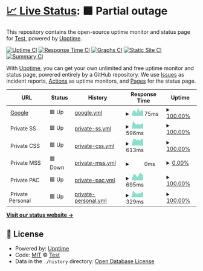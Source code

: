 # [📈 Live Status](https://Test.github.io//Monitor): <!--live status--> **🟧 Partial outage**

This repository contains the open-source uptime monitor and status page for [Test](https://Test.github.io//Monitor), powered by [Upptime](https://github.com/upptime/upptime).

[![Uptime CI](https://github.com/Test//Monitor/workflows/Uptime%20CI/badge.svg)](https://github.com/Test//Monitor/actions?query=workflow%3A%22Uptime+CI%22)
[![Response Time CI](https://github.com/Test//Monitor/workflows/Response%20Time%20CI/badge.svg)](https://github.com/Test//Monitor/actions?query=workflow%3A%22Response+Time+CI%22)
[![Graphs CI](https://github.com/Test//Monitor/workflows/Graphs%20CI/badge.svg)](https://github.com/Test//Monitor/actions?query=workflow%3A%22Graphs+CI%22)
[![Static Site CI](https://github.com/Test//Monitor/workflows/Static%20Site%20CI/badge.svg)](https://github.com/Test//Monitor/actions?query=workflow%3A%22Static+Site+CI%22)
[![Summary CI](https://github.com/Test//Monitor/workflows/Summary%20CI/badge.svg)](https://github.com/Test//Monitor/actions?query=workflow%3A%22Summary+CI%22)

With [Upptime](https://upptime.js.org), you can get your own unlimited and free uptime monitor and status page, powered entirely by a GitHub repository. We use [Issues](https://github.com/Test//Monitor/issues) as incident reports, [Actions](https://github.com/Test//Monitor/actions) as uptime monitors, and [Pages](https://Test.github.io//Monitor) for the status page.

<!--start: status pages-->
<!-- This summary is generated by Upptime (https://github.com/upptime/upptime) -->
<!-- Do not edit this manually, your changes will be overwritten -->
<!-- prettier-ignore -->
| URL | Status | History | Response Time | Uptime |
| --- | ------ | ------- | ------------- | ------ |
| <img alt="" src="https://favicons.githubusercontent.com/www.google.com" height="13"> [Google](https://www.google.com) | 🟩 Up | [google.yml](https://github.com/RobinsonOrregoT/Monitor/commits/HEAD/history/google.yml) | <details><summary><img alt="Response time graph" src="./graphs/google/response-time-week.png" height="20"> 75ms</summary><br><a href="https://RobinsonOrregoT.github.io/Monitor/history/google"><img alt="Response time 151" src="https://img.shields.io/endpoint?url=https%3A%2F%2Fraw.githubusercontent.com%2FRobinsonOrregoT%2FMonitor%2FHEAD%2Fapi%2Fgoogle%2Fresponse-time.json"></a><br><a href="https://RobinsonOrregoT.github.io/Monitor/history/google"><img alt="24-hour response time 51" src="https://img.shields.io/endpoint?url=https%3A%2F%2Fraw.githubusercontent.com%2FRobinsonOrregoT%2FMonitor%2FHEAD%2Fapi%2Fgoogle%2Fresponse-time-day.json"></a><br><a href="https://RobinsonOrregoT.github.io/Monitor/history/google"><img alt="7-day response time 75" src="https://img.shields.io/endpoint?url=https%3A%2F%2Fraw.githubusercontent.com%2FRobinsonOrregoT%2FMonitor%2FHEAD%2Fapi%2Fgoogle%2Fresponse-time-week.json"></a><br><a href="https://RobinsonOrregoT.github.io/Monitor/history/google"><img alt="30-day response time 104" src="https://img.shields.io/endpoint?url=https%3A%2F%2Fraw.githubusercontent.com%2FRobinsonOrregoT%2FMonitor%2FHEAD%2Fapi%2Fgoogle%2Fresponse-time-month.json"></a><br><a href="https://RobinsonOrregoT.github.io/Monitor/history/google"><img alt="1-year response time 151" src="https://img.shields.io/endpoint?url=https%3A%2F%2Fraw.githubusercontent.com%2FRobinsonOrregoT%2FMonitor%2FHEAD%2Fapi%2Fgoogle%2Fresponse-time-year.json"></a></details> | <details><summary><a href="https://RobinsonOrregoT.github.io/Monitor/history/google">100.00%</a></summary><a href="https://RobinsonOrregoT.github.io/Monitor/history/google"><img alt="All-time uptime 100.00%" src="https://img.shields.io/endpoint?url=https%3A%2F%2Fraw.githubusercontent.com%2FRobinsonOrregoT%2FMonitor%2FHEAD%2Fapi%2Fgoogle%2Fuptime.json"></a><br><a href="https://RobinsonOrregoT.github.io/Monitor/history/google"><img alt="24-hour uptime 100.00%" src="https://img.shields.io/endpoint?url=https%3A%2F%2Fraw.githubusercontent.com%2FRobinsonOrregoT%2FMonitor%2FHEAD%2Fapi%2Fgoogle%2Fuptime-day.json"></a><br><a href="https://RobinsonOrregoT.github.io/Monitor/history/google"><img alt="7-day uptime 100.00%" src="https://img.shields.io/endpoint?url=https%3A%2F%2Fraw.githubusercontent.com%2FRobinsonOrregoT%2FMonitor%2FHEAD%2Fapi%2Fgoogle%2Fuptime-week.json"></a><br><a href="https://RobinsonOrregoT.github.io/Monitor/history/google"><img alt="30-day uptime 100.00%" src="https://img.shields.io/endpoint?url=https%3A%2F%2Fraw.githubusercontent.com%2FRobinsonOrregoT%2FMonitor%2FHEAD%2Fapi%2Fgoogle%2Fuptime-month.json"></a><br><a href="https://RobinsonOrregoT.github.io/Monitor/history/google"><img alt="1-year uptime 100.00%" src="https://img.shields.io/endpoint?url=https%3A%2F%2Fraw.githubusercontent.com%2FRobinsonOrregoT%2FMonitor%2FHEAD%2Fapi%2Fgoogle%2Fuptime-year.json"></a></details>
| <img alt="" src="https://favicons.githubusercontent.com/null" height="13"> Private SS | 🟩 Up | [private-ss.yml](https://github.com/RobinsonOrregoT/Monitor/commits/HEAD/history/private-ss.yml) | <details><summary><img alt="Response time graph" src="./graphs/private-ss/response-time-week.png" height="20"> 596ms</summary><br><a href="https://RobinsonOrregoT.github.io/Monitor/history/private-ss"><img alt="Response time 950" src="https://img.shields.io/endpoint?url=https%3A%2F%2Fraw.githubusercontent.com%2FRobinsonOrregoT%2FMonitor%2FHEAD%2Fapi%2Fprivate-ss%2Fresponse-time.json"></a><br><a href="https://RobinsonOrregoT.github.io/Monitor/history/private-ss"><img alt="24-hour response time 553" src="https://img.shields.io/endpoint?url=https%3A%2F%2Fraw.githubusercontent.com%2FRobinsonOrregoT%2FMonitor%2FHEAD%2Fapi%2Fprivate-ss%2Fresponse-time-day.json"></a><br><a href="https://RobinsonOrregoT.github.io/Monitor/history/private-ss"><img alt="7-day response time 596" src="https://img.shields.io/endpoint?url=https%3A%2F%2Fraw.githubusercontent.com%2FRobinsonOrregoT%2FMonitor%2FHEAD%2Fapi%2Fprivate-ss%2Fresponse-time-week.json"></a><br><a href="https://RobinsonOrregoT.github.io/Monitor/history/private-ss"><img alt="30-day response time 845" src="https://img.shields.io/endpoint?url=https%3A%2F%2Fraw.githubusercontent.com%2FRobinsonOrregoT%2FMonitor%2FHEAD%2Fapi%2Fprivate-ss%2Fresponse-time-month.json"></a><br><a href="https://RobinsonOrregoT.github.io/Monitor/history/private-ss"><img alt="1-year response time 950" src="https://img.shields.io/endpoint?url=https%3A%2F%2Fraw.githubusercontent.com%2FRobinsonOrregoT%2FMonitor%2FHEAD%2Fapi%2Fprivate-ss%2Fresponse-time-year.json"></a></details> | <details><summary><a href="https://RobinsonOrregoT.github.io/Monitor/history/private-ss">100.00%</a></summary><a href="https://RobinsonOrregoT.github.io/Monitor/history/private-ss"><img alt="All-time uptime 99.61%" src="https://img.shields.io/endpoint?url=https%3A%2F%2Fraw.githubusercontent.com%2FRobinsonOrregoT%2FMonitor%2FHEAD%2Fapi%2Fprivate-ss%2Fuptime.json"></a><br><a href="https://RobinsonOrregoT.github.io/Monitor/history/private-ss"><img alt="24-hour uptime 100.00%" src="https://img.shields.io/endpoint?url=https%3A%2F%2Fraw.githubusercontent.com%2FRobinsonOrregoT%2FMonitor%2FHEAD%2Fapi%2Fprivate-ss%2Fuptime-day.json"></a><br><a href="https://RobinsonOrregoT.github.io/Monitor/history/private-ss"><img alt="7-day uptime 100.00%" src="https://img.shields.io/endpoint?url=https%3A%2F%2Fraw.githubusercontent.com%2FRobinsonOrregoT%2FMonitor%2FHEAD%2Fapi%2Fprivate-ss%2Fuptime-week.json"></a><br><a href="https://RobinsonOrregoT.github.io/Monitor/history/private-ss"><img alt="30-day uptime 99.59%" src="https://img.shields.io/endpoint?url=https%3A%2F%2Fraw.githubusercontent.com%2FRobinsonOrregoT%2FMonitor%2FHEAD%2Fapi%2Fprivate-ss%2Fuptime-month.json"></a><br><a href="https://RobinsonOrregoT.github.io/Monitor/history/private-ss"><img alt="1-year uptime 99.61%" src="https://img.shields.io/endpoint?url=https%3A%2F%2Fraw.githubusercontent.com%2FRobinsonOrregoT%2FMonitor%2FHEAD%2Fapi%2Fprivate-ss%2Fuptime-year.json"></a></details>
| <img alt="" src="https://favicons.githubusercontent.com/null" height="13"> Private CSS | 🟩 Up | [private-css.yml](https://github.com/RobinsonOrregoT/Monitor/commits/HEAD/history/private-css.yml) | <details><summary><img alt="Response time graph" src="./graphs/private-css/response-time-week.png" height="20"> 613ms</summary><br><a href="https://RobinsonOrregoT.github.io/Monitor/history/private-css"><img alt="Response time 796" src="https://img.shields.io/endpoint?url=https%3A%2F%2Fraw.githubusercontent.com%2FRobinsonOrregoT%2FMonitor%2FHEAD%2Fapi%2Fprivate-css%2Fresponse-time.json"></a><br><a href="https://RobinsonOrregoT.github.io/Monitor/history/private-css"><img alt="24-hour response time 561" src="https://img.shields.io/endpoint?url=https%3A%2F%2Fraw.githubusercontent.com%2FRobinsonOrregoT%2FMonitor%2FHEAD%2Fapi%2Fprivate-css%2Fresponse-time-day.json"></a><br><a href="https://RobinsonOrregoT.github.io/Monitor/history/private-css"><img alt="7-day response time 613" src="https://img.shields.io/endpoint?url=https%3A%2F%2Fraw.githubusercontent.com%2FRobinsonOrregoT%2FMonitor%2FHEAD%2Fapi%2Fprivate-css%2Fresponse-time-week.json"></a><br><a href="https://RobinsonOrregoT.github.io/Monitor/history/private-css"><img alt="30-day response time 739" src="https://img.shields.io/endpoint?url=https%3A%2F%2Fraw.githubusercontent.com%2FRobinsonOrregoT%2FMonitor%2FHEAD%2Fapi%2Fprivate-css%2Fresponse-time-month.json"></a><br><a href="https://RobinsonOrregoT.github.io/Monitor/history/private-css"><img alt="1-year response time 796" src="https://img.shields.io/endpoint?url=https%3A%2F%2Fraw.githubusercontent.com%2FRobinsonOrregoT%2FMonitor%2FHEAD%2Fapi%2Fprivate-css%2Fresponse-time-year.json"></a></details> | <details><summary><a href="https://RobinsonOrregoT.github.io/Monitor/history/private-css">100.00%</a></summary><a href="https://RobinsonOrregoT.github.io/Monitor/history/private-css"><img alt="All-time uptime 99.81%" src="https://img.shields.io/endpoint?url=https%3A%2F%2Fraw.githubusercontent.com%2FRobinsonOrregoT%2FMonitor%2FHEAD%2Fapi%2Fprivate-css%2Fuptime.json"></a><br><a href="https://RobinsonOrregoT.github.io/Monitor/history/private-css"><img alt="24-hour uptime 100.00%" src="https://img.shields.io/endpoint?url=https%3A%2F%2Fraw.githubusercontent.com%2FRobinsonOrregoT%2FMonitor%2FHEAD%2Fapi%2Fprivate-css%2Fuptime-day.json"></a><br><a href="https://RobinsonOrregoT.github.io/Monitor/history/private-css"><img alt="7-day uptime 100.00%" src="https://img.shields.io/endpoint?url=https%3A%2F%2Fraw.githubusercontent.com%2FRobinsonOrregoT%2FMonitor%2FHEAD%2Fapi%2Fprivate-css%2Fuptime-week.json"></a><br><a href="https://RobinsonOrregoT.github.io/Monitor/history/private-css"><img alt="30-day uptime 100.00%" src="https://img.shields.io/endpoint?url=https%3A%2F%2Fraw.githubusercontent.com%2FRobinsonOrregoT%2FMonitor%2FHEAD%2Fapi%2Fprivate-css%2Fuptime-month.json"></a><br><a href="https://RobinsonOrregoT.github.io/Monitor/history/private-css"><img alt="1-year uptime 99.81%" src="https://img.shields.io/endpoint?url=https%3A%2F%2Fraw.githubusercontent.com%2FRobinsonOrregoT%2FMonitor%2FHEAD%2Fapi%2Fprivate-css%2Fuptime-year.json"></a></details>
| <img alt="" src="https://favicons.githubusercontent.com/null" height="13"> Private MSS | 🟥 Down | [private-mss.yml](https://github.com/RobinsonOrregoT/Monitor/commits/HEAD/history/private-mss.yml) | <details><summary><img alt="Response time graph" src="./graphs/private-mss/response-time-week.png" height="20"> 0ms</summary><br><a href="https://RobinsonOrregoT.github.io/Monitor/history/private-mss"><img alt="Response time 0" src="https://img.shields.io/endpoint?url=https%3A%2F%2Fraw.githubusercontent.com%2FRobinsonOrregoT%2FMonitor%2FHEAD%2Fapi%2Fprivate-mss%2Fresponse-time.json"></a><br><a href="https://RobinsonOrregoT.github.io/Monitor/history/private-mss"><img alt="24-hour response time 0" src="https://img.shields.io/endpoint?url=https%3A%2F%2Fraw.githubusercontent.com%2FRobinsonOrregoT%2FMonitor%2FHEAD%2Fapi%2Fprivate-mss%2Fresponse-time-day.json"></a><br><a href="https://RobinsonOrregoT.github.io/Monitor/history/private-mss"><img alt="7-day response time 0" src="https://img.shields.io/endpoint?url=https%3A%2F%2Fraw.githubusercontent.com%2FRobinsonOrregoT%2FMonitor%2FHEAD%2Fapi%2Fprivate-mss%2Fresponse-time-week.json"></a><br><a href="https://RobinsonOrregoT.github.io/Monitor/history/private-mss"><img alt="30-day response time 0" src="https://img.shields.io/endpoint?url=https%3A%2F%2Fraw.githubusercontent.com%2FRobinsonOrregoT%2FMonitor%2FHEAD%2Fapi%2Fprivate-mss%2Fresponse-time-month.json"></a><br><a href="https://RobinsonOrregoT.github.io/Monitor/history/private-mss"><img alt="1-year response time 0" src="https://img.shields.io/endpoint?url=https%3A%2F%2Fraw.githubusercontent.com%2FRobinsonOrregoT%2FMonitor%2FHEAD%2Fapi%2Fprivate-mss%2Fresponse-time-year.json"></a></details> | <details><summary><a href="https://RobinsonOrregoT.github.io/Monitor/history/private-mss">0.00%</a></summary><a href="https://RobinsonOrregoT.github.io/Monitor/history/private-mss"><img alt="All-time uptime 0.00%" src="https://img.shields.io/endpoint?url=https%3A%2F%2Fraw.githubusercontent.com%2FRobinsonOrregoT%2FMonitor%2FHEAD%2Fapi%2Fprivate-mss%2Fuptime.json"></a><br><a href="https://RobinsonOrregoT.github.io/Monitor/history/private-mss"><img alt="24-hour uptime 0.00%" src="https://img.shields.io/endpoint?url=https%3A%2F%2Fraw.githubusercontent.com%2FRobinsonOrregoT%2FMonitor%2FHEAD%2Fapi%2Fprivate-mss%2Fuptime-day.json"></a><br><a href="https://RobinsonOrregoT.github.io/Monitor/history/private-mss"><img alt="7-day uptime 0.00%" src="https://img.shields.io/endpoint?url=https%3A%2F%2Fraw.githubusercontent.com%2FRobinsonOrregoT%2FMonitor%2FHEAD%2Fapi%2Fprivate-mss%2Fuptime-week.json"></a><br><a href="https://RobinsonOrregoT.github.io/Monitor/history/private-mss"><img alt="30-day uptime 1.38%" src="https://img.shields.io/endpoint?url=https%3A%2F%2Fraw.githubusercontent.com%2FRobinsonOrregoT%2FMonitor%2FHEAD%2Fapi%2Fprivate-mss%2Fuptime-month.json"></a><br><a href="https://RobinsonOrregoT.github.io/Monitor/history/private-mss"><img alt="1-year uptime 0.00%" src="https://img.shields.io/endpoint?url=https%3A%2F%2Fraw.githubusercontent.com%2FRobinsonOrregoT%2FMonitor%2FHEAD%2Fapi%2Fprivate-mss%2Fuptime-year.json"></a></details>
| <img alt="" src="https://favicons.githubusercontent.com/null" height="13"> Private PAC | 🟩 Up | [private-pac.yml](https://github.com/RobinsonOrregoT/Monitor/commits/HEAD/history/private-pac.yml) | <details><summary><img alt="Response time graph" src="./graphs/private-pac/response-time-week.png" height="20"> 695ms</summary><br><a href="https://RobinsonOrregoT.github.io/Monitor/history/private-pac"><img alt="Response time 768" src="https://img.shields.io/endpoint?url=https%3A%2F%2Fraw.githubusercontent.com%2FRobinsonOrregoT%2FMonitor%2FHEAD%2Fapi%2Fprivate-pac%2Fresponse-time.json"></a><br><a href="https://RobinsonOrregoT.github.io/Monitor/history/private-pac"><img alt="24-hour response time 583" src="https://img.shields.io/endpoint?url=https%3A%2F%2Fraw.githubusercontent.com%2FRobinsonOrregoT%2FMonitor%2FHEAD%2Fapi%2Fprivate-pac%2Fresponse-time-day.json"></a><br><a href="https://RobinsonOrregoT.github.io/Monitor/history/private-pac"><img alt="7-day response time 695" src="https://img.shields.io/endpoint?url=https%3A%2F%2Fraw.githubusercontent.com%2FRobinsonOrregoT%2FMonitor%2FHEAD%2Fapi%2Fprivate-pac%2Fresponse-time-week.json"></a><br><a href="https://RobinsonOrregoT.github.io/Monitor/history/private-pac"><img alt="30-day response time 762" src="https://img.shields.io/endpoint?url=https%3A%2F%2Fraw.githubusercontent.com%2FRobinsonOrregoT%2FMonitor%2FHEAD%2Fapi%2Fprivate-pac%2Fresponse-time-month.json"></a><br><a href="https://RobinsonOrregoT.github.io/Monitor/history/private-pac"><img alt="1-year response time 768" src="https://img.shields.io/endpoint?url=https%3A%2F%2Fraw.githubusercontent.com%2FRobinsonOrregoT%2FMonitor%2FHEAD%2Fapi%2Fprivate-pac%2Fresponse-time-year.json"></a></details> | <details><summary><a href="https://RobinsonOrregoT.github.io/Monitor/history/private-pac">100.00%</a></summary><a href="https://RobinsonOrregoT.github.io/Monitor/history/private-pac"><img alt="All-time uptime 99.96%" src="https://img.shields.io/endpoint?url=https%3A%2F%2Fraw.githubusercontent.com%2FRobinsonOrregoT%2FMonitor%2FHEAD%2Fapi%2Fprivate-pac%2Fuptime.json"></a><br><a href="https://RobinsonOrregoT.github.io/Monitor/history/private-pac"><img alt="24-hour uptime 100.00%" src="https://img.shields.io/endpoint?url=https%3A%2F%2Fraw.githubusercontent.com%2FRobinsonOrregoT%2FMonitor%2FHEAD%2Fapi%2Fprivate-pac%2Fuptime-day.json"></a><br><a href="https://RobinsonOrregoT.github.io/Monitor/history/private-pac"><img alt="7-day uptime 100.00%" src="https://img.shields.io/endpoint?url=https%3A%2F%2Fraw.githubusercontent.com%2FRobinsonOrregoT%2FMonitor%2FHEAD%2Fapi%2Fprivate-pac%2Fuptime-week.json"></a><br><a href="https://RobinsonOrregoT.github.io/Monitor/history/private-pac"><img alt="30-day uptime 100.00%" src="https://img.shields.io/endpoint?url=https%3A%2F%2Fraw.githubusercontent.com%2FRobinsonOrregoT%2FMonitor%2FHEAD%2Fapi%2Fprivate-pac%2Fuptime-month.json"></a><br><a href="https://RobinsonOrregoT.github.io/Monitor/history/private-pac"><img alt="1-year uptime 99.96%" src="https://img.shields.io/endpoint?url=https%3A%2F%2Fraw.githubusercontent.com%2FRobinsonOrregoT%2FMonitor%2FHEAD%2Fapi%2Fprivate-pac%2Fuptime-year.json"></a></details>
| <img alt="" src="https://favicons.githubusercontent.com/null" height="13"> Private Personal | 🟩 Up | [private-personal.yml](https://github.com/RobinsonOrregoT/Monitor/commits/HEAD/history/private-personal.yml) | <details><summary><img alt="Response time graph" src="./graphs/private-personal/response-time-week.png" height="20"> 329ms</summary><br><a href="https://RobinsonOrregoT.github.io/Monitor/history/private-personal"><img alt="Response time 352" src="https://img.shields.io/endpoint?url=https%3A%2F%2Fraw.githubusercontent.com%2FRobinsonOrregoT%2FMonitor%2FHEAD%2Fapi%2Fprivate-personal%2Fresponse-time.json"></a><br><a href="https://RobinsonOrregoT.github.io/Monitor/history/private-personal"><img alt="24-hour response time 262" src="https://img.shields.io/endpoint?url=https%3A%2F%2Fraw.githubusercontent.com%2FRobinsonOrregoT%2FMonitor%2FHEAD%2Fapi%2Fprivate-personal%2Fresponse-time-day.json"></a><br><a href="https://RobinsonOrregoT.github.io/Monitor/history/private-personal"><img alt="7-day response time 329" src="https://img.shields.io/endpoint?url=https%3A%2F%2Fraw.githubusercontent.com%2FRobinsonOrregoT%2FMonitor%2FHEAD%2Fapi%2Fprivate-personal%2Fresponse-time-week.json"></a><br><a href="https://RobinsonOrregoT.github.io/Monitor/history/private-personal"><img alt="30-day response time 355" src="https://img.shields.io/endpoint?url=https%3A%2F%2Fraw.githubusercontent.com%2FRobinsonOrregoT%2FMonitor%2FHEAD%2Fapi%2Fprivate-personal%2Fresponse-time-month.json"></a><br><a href="https://RobinsonOrregoT.github.io/Monitor/history/private-personal"><img alt="1-year response time 352" src="https://img.shields.io/endpoint?url=https%3A%2F%2Fraw.githubusercontent.com%2FRobinsonOrregoT%2FMonitor%2FHEAD%2Fapi%2Fprivate-personal%2Fresponse-time-year.json"></a></details> | <details><summary><a href="https://RobinsonOrregoT.github.io/Monitor/history/private-personal">100.00%</a></summary><a href="https://RobinsonOrregoT.github.io/Monitor/history/private-personal"><img alt="All-time uptime 99.96%" src="https://img.shields.io/endpoint?url=https%3A%2F%2Fraw.githubusercontent.com%2FRobinsonOrregoT%2FMonitor%2FHEAD%2Fapi%2Fprivate-personal%2Fuptime.json"></a><br><a href="https://RobinsonOrregoT.github.io/Monitor/history/private-personal"><img alt="24-hour uptime 100.00%" src="https://img.shields.io/endpoint?url=https%3A%2F%2Fraw.githubusercontent.com%2FRobinsonOrregoT%2FMonitor%2FHEAD%2Fapi%2Fprivate-personal%2Fuptime-day.json"></a><br><a href="https://RobinsonOrregoT.github.io/Monitor/history/private-personal"><img alt="7-day uptime 100.00%" src="https://img.shields.io/endpoint?url=https%3A%2F%2Fraw.githubusercontent.com%2FRobinsonOrregoT%2FMonitor%2FHEAD%2Fapi%2Fprivate-personal%2Fuptime-week.json"></a><br><a href="https://RobinsonOrregoT.github.io/Monitor/history/private-personal"><img alt="30-day uptime 100.00%" src="https://img.shields.io/endpoint?url=https%3A%2F%2Fraw.githubusercontent.com%2FRobinsonOrregoT%2FMonitor%2FHEAD%2Fapi%2Fprivate-personal%2Fuptime-month.json"></a><br><a href="https://RobinsonOrregoT.github.io/Monitor/history/private-personal"><img alt="1-year uptime 99.96%" src="https://img.shields.io/endpoint?url=https%3A%2F%2Fraw.githubusercontent.com%2FRobinsonOrregoT%2FMonitor%2FHEAD%2Fapi%2Fprivate-personal%2Fuptime-year.json"></a></details>

<!--end: status pages-->

[**Visit our status website →**](https://Test.github.io//Monitor)

## 📄 License

- Powered by: [Upptime](https://github.com/upptime/upptime)
- Code: [MIT](./LICENSE) © [Test](https://Test.github.io//Monitor)
- Data in the `./history` directory: [Open Database License](https://opendatacommons.org/licenses/odbl/1-0/)
